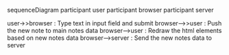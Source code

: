 sequenceDiagram
participant user
participant browser
participant server

  user->>browser : Type text in input field and submit
  browser-->>user : Push the new note to main notes data
  browser-->user : Redraw the html elements based on new notes data
  browser-->server : Send the new notes data to server